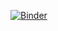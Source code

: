 [![Binder](https://mybinder.org/badge_logo.svg)](https://mybinder.org/v2/gh/tram-ngo/learn-python/master)
